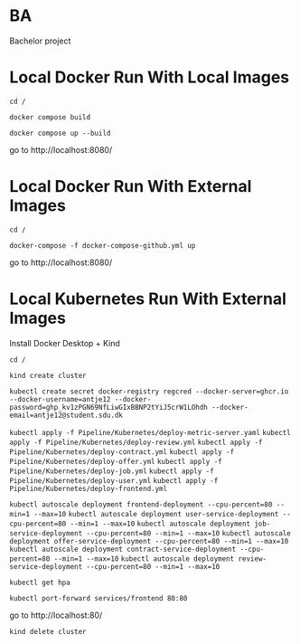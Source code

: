 # BA
Bachelor project

# Local Docker Run With Local Images
```cd /```

```docker compose build```

```docker compose up --build```

go to http://localhost:8080/

# Local Docker Run With External Images
```cd /```

```docker-compose -f docker-compose-github.yml up```

go to http://localhost:8080/

# Local Kubernetes Run With External Images
Install Docker Desktop + Kind

```cd /```

```kind create cluster```

```kubectl create secret docker-registry regcred --docker-server=ghcr.io --docker-username=antje12 --docker-password=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 --docker-email=antje12@student.sdu.dk```

```kubectl apply -f Pipeline/Kubernetes/deploy-metric-server.yaml```
```kubectl apply -f Pipeline/Kubernetes/deploy-review.yml```
```kubectl apply -f Pipeline/Kubernetes/deploy-contract.yml```
```kubectl apply -f Pipeline/Kubernetes/deploy-offer.yml```
```kubectl apply -f Pipeline/Kubernetes/deploy-job.yml```
```kubectl apply -f Pipeline/Kubernetes/deploy-user.yml```
```kubectl apply -f Pipeline/Kubernetes/deploy-frontend.yml```

```kubectl autoscale deployment frontend-deployment --cpu-percent=80 --min=1 --max=10```
```kubectl autoscale deployment user-service-deployment --cpu-percent=80 --min=1 --max=10```
```kubectl autoscale deployment job-service-deployment --cpu-percent=80 --min=1 --max=10```
```kubectl autoscale deployment offer-service-deployment --cpu-percent=80 --min=1 --max=10```
```kubectl autoscale deployment contract-service-deployment --cpu-percent=80 --min=1 --max=10```
```kubectl autoscale deployment review-service-deployment --cpu-percent=80 --min=1 --max=10```

```kubectl get hpa```

```kubectl port-forward services/frontend 80:80```

go to http://localhost:80/

```kind delete cluster```
